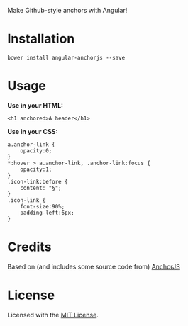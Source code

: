 Make Github-style anchors with Angular!

# Installation

	bower install angular-anchorjs --save

# Usage

**Use in your HTML:**

	<h1 anchored>A header</h1>

**Use in your CSS:**

	a.anchor-link {
		opacity:0;
	}
	*:hover > a.anchor-link, .anchor-link:focus {
		opacity:1;
	}
	.icon-link:before {
		content: "§";
	}
	.icon-link {
		font-size:90%;
		padding-left:6px;
	}

# Credits

Based on (and includes some source code from) [AnchorJS](https://github.com/bryanbraun/anchorjs/)

# License

Licensed with the [MIT License](http://opensource.org/licenses/MIT).
